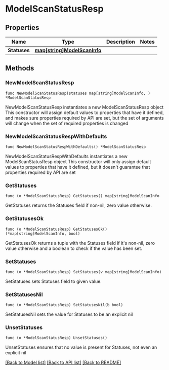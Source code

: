 # ModelScanStatusResp

## Properties

Name | Type | Description | Notes
------------ | ------------- | ------------- | -------------
**Statuses** | [**map[string]ModelScanInfo**](ModelScanInfo.md) |  | 

## Methods

### NewModelScanStatusResp

`func NewModelScanStatusResp(statuses map[string]ModelScanInfo, ) *ModelScanStatusResp`

NewModelScanStatusResp instantiates a new ModelScanStatusResp object
This constructor will assign default values to properties that have it defined,
and makes sure properties required by API are set, but the set of arguments
will change when the set of required properties is changed

### NewModelScanStatusRespWithDefaults

`func NewModelScanStatusRespWithDefaults() *ModelScanStatusResp`

NewModelScanStatusRespWithDefaults instantiates a new ModelScanStatusResp object
This constructor will only assign default values to properties that have it defined,
but it doesn't guarantee that properties required by API are set

### GetStatuses

`func (o *ModelScanStatusResp) GetStatuses() map[string]ModelScanInfo`

GetStatuses returns the Statuses field if non-nil, zero value otherwise.

### GetStatusesOk

`func (o *ModelScanStatusResp) GetStatusesOk() (*map[string]ModelScanInfo, bool)`

GetStatusesOk returns a tuple with the Statuses field if it's non-nil, zero value otherwise
and a boolean to check if the value has been set.

### SetStatuses

`func (o *ModelScanStatusResp) SetStatuses(v map[string]ModelScanInfo)`

SetStatuses sets Statuses field to given value.


### SetStatusesNil

`func (o *ModelScanStatusResp) SetStatusesNil(b bool)`

 SetStatusesNil sets the value for Statuses to be an explicit nil

### UnsetStatuses
`func (o *ModelScanStatusResp) UnsetStatuses()`

UnsetStatuses ensures that no value is present for Statuses, not even an explicit nil

[[Back to Model list]](../README.md#documentation-for-models) [[Back to API list]](../README.md#documentation-for-api-endpoints) [[Back to README]](../README.md)


